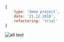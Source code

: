 ```javascript
{
	type: 'demo project',
	date: '21.12.2018',
	refactoring: 'trial'
}
```
![alt text](https://team2d.github.io/chat-ws-demo/scr.PNG)
